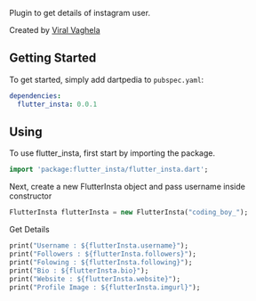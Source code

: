 Plugin to get details of instagram user.

Created by [Viral Vaghela](https://www.linkedin.com/in/viralv/)

## Getting Started
To get started, simply add dartpedia to  `pubspec.yaml`:
```yaml
dependencies:
  flutter_insta: 0.0.1 
``` 

## Using
To use flutter_insta, first start by importing the package.
```dart
import 'package:flutter_insta/flutter_insta.dart';
```
Next, create a new FlutterInsta object and pass username inside constructor
```dart
FlutterInsta flutterInsta = new FlutterInsta("coding_boy_");
```
Get Details
```dart
print("Username : ${flutterInsta.username}");
print("Followers : ${flutterInsta.followers}");
print("Folowing : ${flutterInsta.following}");
print("Bio : ${flutterInsta.bio}");
print("Website : ${flutterInsta.website}");
print("Profile Image : ${flutterInsta.imgurl}");
```